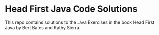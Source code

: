 # Head First Java Code Solutions

This repo contains solutions to the Java Exercises in the book Head First Java by Bert Bates and Kathy Sierra.

